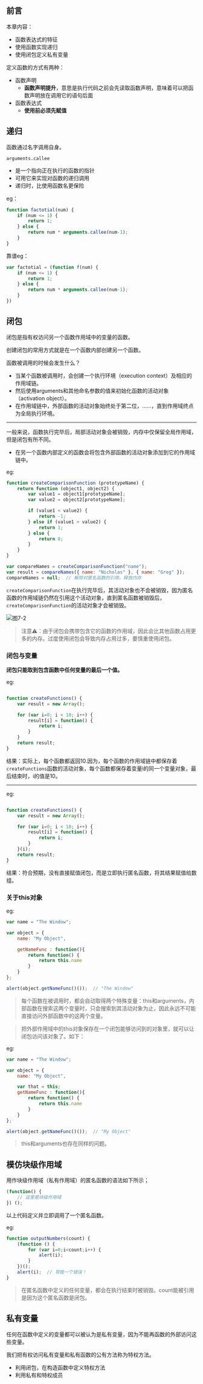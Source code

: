 ## 前言

本章内容：
- 函数表达式的特征
- 使用函数实现递归
- 使用闭包定义私有变量

定义函数的方式有两种：
- 函数声明
  - **函数声明提升**，意思是执行代码之前会先读取函数声明，意味着可以把函数声明放在调用它的语句后面
- 函数表达式
  - **使用前必须先赋值**

## 递归

函数通过名字调用自身。

`arguments.callee`
- 是一个指向正在执行的函数的指针
- 可用它来实现对函数的递归调用
- 递归时，比使用函数名更保险

eg：

```javascript
function factotial(num) {
    if (num <= 1) {
        return 1;
    } else {
        return num * arguments.callee(num-1);
    }
}
```

靠谱eg：

```javascript
var factotial = (function f(num) {
    if (num <= 1) {
        return 1;
    } else {
        return num * arguments.callee(num-1);
    }
})
```

## 闭包

闭包是指有权访问另一个函数作用域中的变量的函数。

创建闭包的常用方式就是在一个函数内部创建另一个函数。

函数被调用的时候会发生什么？
- 当某个函数被调用时，会创建一个执行环境（execution context）及相应的作用域链。
- 然后使用arguments和其他命名参数的值来初始化函数的活动对象（activation object）。
- 在作用域链中，外部函数的活动对象始终处于第二位，……，直到作用域终点为全局执行环境。

------------------------------------------------------------------

一般来说，函数执行完毕后，局部活动对象会被销毁，内存中仅保留全局作用域，但是闭包有所不同。

- 在另一个函数内部定义的函数会将包含外部函数的活动对象添加到它的作用域链中。

eg:

```javascript
function createComparisonFunction (prototypeName) {
    return function (object1, object2) {
        var value1 = object1[prototypeName];
        var value2 = object2[prototypeName];

        if (value1 < value2) {
            return -1;
        } else if (value1 > value2) {
            return 1;
        } else {
            return 0;
        }
    }
}

var compareNames = createComparisonFunction("name");
var result = compareNames({ name: "Nicholas" }, { name: "Greg" });
compareNames = null;  // 解除对匿名函数的引用，释放内存
```

`createComparisonFunction`在执行完毕后，其活动对象也不会被销毁，因为匿名函数的作用域链仍然在引用这个活动对象，直到匿名函数被销毁后，`createComparisonFunction`的活动对象才会被销毁。

![图7-2](img/7-2.png)

> 注意⚠️：由于闭包会携带包含它的函数的作用域，因此会比其他函数占用更多的内存。过度使用闭包会导致内存占用过多，要慎重使用闭包。

### 闭包与变量

**闭包只能取到包含函数中任何变量的最后一个值。**

eg:

```javascript

function createFunctions() {
    var result = new Array();

    for (var i=0; i < 10; i++) {
        result[i] = function() {
            return i;
        }
    }
    return result;
}
```

结果：实际上，每个函数都返回10.因为，每个函数的作用域链中都保存着`createFunctions`函数的活动对象，每个函数都保存着变量i的同一个变量对象，最后结束时，i的值是10。

------------------------------------------------------------------

eg:

```javascript

function createFunctions() {
    var result = new Array();

    for (var i=0; i < 10; i++) {
        result[i] = function() {
            return i;
        }
    }(i);
    return result;
}
```

结果：符合预期，没有直接赋值闭包，而是立即执行匿名函数，将其结果赋值给数组。

### 关于this对象

eg:

```javascript
var name = "The Window";

var object = {
    name: "My Object",

    getNameFunc : function(){
        return function() {
            return this.name
        }
    }
};

alert(object.getNameFunc()());  // "The Window"
```

> 每个函数在被调用时，都会自动取得两个特殊变量：this和arguments，内部函数在搜索这两个变量时，只会搜索到其活动对象为止，因此永远不可能直接访问外部函数中的这两个变量。

> 把外部作用域中的this对象保存在一个闭包能够访问到的对象里，就可以让闭包访问该对象了。如下：

eg:

```javascript
var name = "The Window";

var object = {
    name: "My Object",

    var that = this;
    getNameFunc : function(){
        return function() {
            return this.name
        }
    }
};

alert(object.getNameFunc()());  // "My Object"
```

> this和arguments也存在同样的问题。


## 模仿块级作用域

用作块级作用域（私有作用域）的匿名函数的语法如下所示；

```javascript
(function() {
    // 这里是块级作用域
}) ();
```

以上代码定义并立即调用了一个匿名函数。

eg:

```javascript
function outputNumbers(count) {
    (function () {
        for (var i=0;i<count;i++) {
            alert(i);
        }
    })();
    alert(i);  // 导致一个错误！
}
```

> 在匿名函数中定义的任何变量，都会在执行结束时被销毁。count能被引用是因为这个匿名函数是闭包。

## 私有变量

任何在函数中定义的变量都可以被认为是私有变量，因为不能再函数的外部访问这些变量。

我们把有权访问私有变量和私有函数的公有方法称为特权方法。
- 利用闭包，在构造函数中定义特权方法
- 利用私有和特权成员

